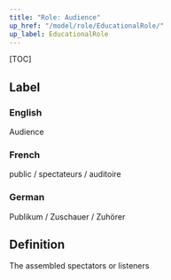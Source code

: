 ```yaml
---
title: "Role: Audience"
up_href: "/model/role/EducationalRole/"
up_label: EducationalRole
---
```


[TOC]

## Label

### English
Audience

### French
public / spectateurs / auditoire

### German
Publikum / Zuschauer / Zuhörer

## Definition
The assembled spectators or listeners 
